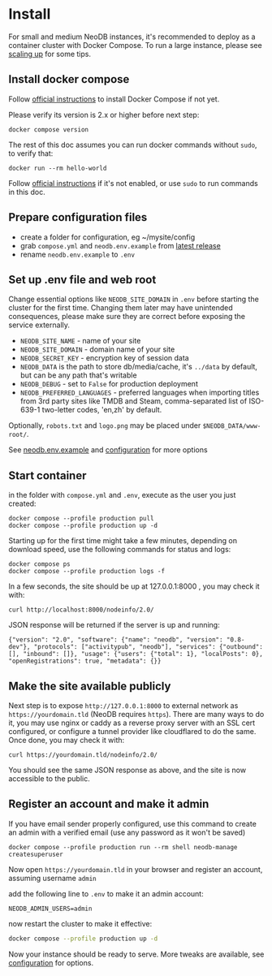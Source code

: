 Install
=======

For small and medium NeoDB instances, it's recommended to deploy as a container cluster with Docker Compose. To run a large instance, please see [scaling up](configuration.md#scaling-up) for some tips.

## Install docker compose

Follow [official instructions](https://docs.docker.com/compose/install/) to install Docker Compose if not yet.

Please verify its version is 2.x or higher before next step:

```
docker compose version
```

The rest of this doc assumes you can run docker commands without `sudo`, to verify that:

```
docker run --rm hello-world
```

Follow [official instructions](https://docs.docker.com/engine/install/linux-postinstall/) if it's not enabled, or use `sudo` to run commands in this doc.


## Prepare configuration files
 - create a folder for configuration, eg ~/mysite/config
 - grab `compose.yml` and `neodb.env.example` from [latest release](https://github.com/neodb-social/neodb/releases)
 - rename `neodb.env.example` to `.env`


## Set up .env file and web root
Change essential options like `NEODB_SITE_DOMAIN` in `.env` before starting the cluster for the first time. Changing them later may have unintended consequences, please make sure they are correct before exposing the service externally.

- `NEODB_SITE_NAME` - name of your site
- `NEODB_SITE_DOMAIN` - domain name of your site
- `NEODB_SECRET_KEY` - encryption key of session data
- `NEODB_DATA` is the path to store db/media/cache, it's `../data` by default, but can be any path that's writable
- `NEODB_DEBUG` - set to `False` for production deployment
- `NEODB_PREFERRED_LANGUAGES` - preferred languages when importing titles from 3rd party sites like TMDB and Steam, comma-separated list of ISO-639-1 two-letter codes, 'en,zh' by default.

Optionally, `robots.txt` and `logo.png` may be placed under `$NEODB_DATA/www-root/`.

See [neodb.env.example](https://raw.githubusercontent.com/neodb-social/neodb/main/neodb.env.example) and [configuration](configuration.md) for more options


## Start container

in the folder with `compose.yml` and `.env`, execute as the user you just created:
```
docker compose --profile production pull
docker compose --profile production up -d
```

Starting up for the first time might take a few minutes, depending on download speed, use the following commands for status and logs:
```
docker compose ps
docker compose --profile production logs -f
```

In a few seconds, the site should be up at 127.0.0.1:8000 , you may check it with:
```
curl http://localhost:8000/nodeinfo/2.0/
```

JSON response will be returned if the server is up and running:
```
{"version": "2.0", "software": {"name": "neodb", "version": "0.8-dev"}, "protocols": ["activitypub", "neodb"], "services": {"outbound": [], "inbound": []}, "usage": {"users": {"total": 1}, "localPosts": 0}, "openRegistrations": true, "metadata": {}}
```


## Make the site available publicly

Next step is to expose `http://127.0.0.1:8000` to external network as `https://yourdomain.tld` (NeoDB requires `https`). There are many ways to do it, you may use nginx or caddy as a reverse proxy server with an SSL cert configured, or configure a tunnel provider like cloudflared to do the same. Once done, you may check it with:

```
curl https://yourdomain.tld/nodeinfo/2.0/
```

You should see the same JSON response as above, and the site is now accessible to the public.


## Register an account and make it admin

If you have email sender properly configured, use this command to create an admin with a verified email (use any password as it won't be saved)

```
docker compose --profile production run --rm shell neodb-manage createsuperuser
```

Now open `https://yourdomain.tld` in your browser and register an account, assuming username `admin`

add the following line to `.env` to make it an admin account:

```
NEODB_ADMIN_USERS=admin
```

now restart the cluster to make it effective:

```bash
docker compose --profile production up -d
```

Now your instance should be ready to serve. More tweaks are available, see [configuration](configuration.md) for options.
